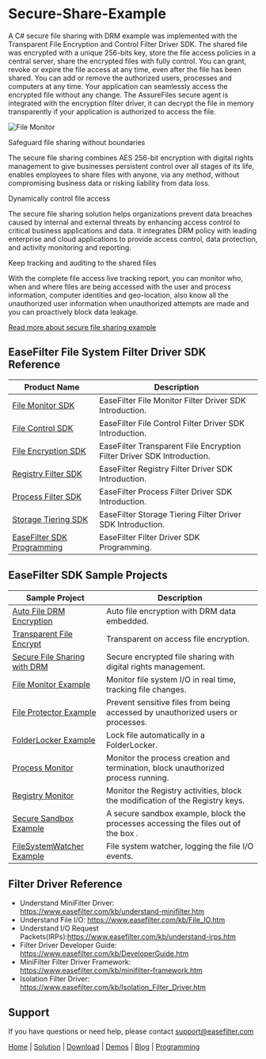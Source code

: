 # Secure-Share-Example
 A C# secure file sharing with DRM example was implemented with the Transparent File Encryption and Control Filter Driver SDK. The shared file was encrypted with a unique 256-bits key, store the file access policies in a central server, share the encrypted files with fully control. You can grant, revoke or expire the file access at any time, even after the file has been shared. You can add or remove the authorized users, processes and computers at any time. Your application can seamlessly access the encrypted file without any change. The AssureFiles secure agent is integrated with the encryption filter driver, it can decrypt the file in memory transparently if your application is authorized to access the file.
 
![File Monitor](https://www.easefilter.com/Images/SecureSharing.png)

Safeguard file sharing without boundaries

The secure file sharing combines AES 256-bit encryption with digital rights management to give businesses persistent control over all stages of its life, enables employees to share files with anyone, via any method, without compromising business data or risking liability from data loss.

Dynamically control file access

The secure file sharing solution helps organizations prevent data breaches caused by internal and external threats by enhancing access control to critical business applications and data. It integrates DRM policy with leading enterprise and cloud applications to provide access control, data protection, and activity monitoring and reporting.

Keep tracking and auditing to the shared files

With the complete file access live tracking report, you can monitor who, when and where files are being accessed with the user and process information, computer identities and geo-location, also know all the unauthorized user information when unauthorized attempts are made and you can proactively block data leakage.

[Read more about secure file sharing example](https://www.easefilter.com/Forums_Files/AssureFiles_Secure_File_Sharing.htm)

## EaseFilter File System Filter Driver SDK Reference
| Product Name | Description |
| --- | --- |
| [File Monitor SDK](https://www.easefilter.com/kb/file-monitor-filter-driver-sdk.htm) | EaseFilter File Monitor Filter Driver SDK Introduction. |
| [File Control SDK](https://www.easefilter.com/kb/file-control-file-security-sdk.htm) | EaseFilter File Control Filter Driver SDK Introduction. |
| [File Encryption SDK](https://www.easefilter.com/kb/transparent-file-encryption-filter-driver-sdk.htm) | EaseFilter Transparent File Encryption Filter Driver SDK Introduction. |
| [Registry Filter SDK](https://www.easefilter.com/kb/registry-filter-drive-sdk.htm) | EaseFilter Registry Filter Driver SDK Introduction. |
| [Process Filter SDK](https://www.easefilter.com/kb/process-filter-driver-sdk.htm) | EaseFilter Process Filter Driver SDK Introduction. |
| [Storage Tiering SDK](https://www.easefilter.com/cloud/storage-tiering-sdk.htm) | EaseFilter Storage Tiering Filter Driver SDK Introduction. |
| [EaseFilter SDK Programming](https://www.easefilter.com/kb/programming.htm) | EaseFilter Filter Driver SDK Programming. |

## EaseFilter SDK Sample Projects
| Sample Project | Description |
| --- | --- |
| [Auto File DRM Encryption](https://www.easefilter.com/kb/auto-file-drm-encryption-tool.htm) | Auto file encryption with DRM data embedded. |
| [Transparent File Encrypt](https://www.easefilter.com/kb/AutoFileEncryption.htm) | Transparent on access file encryption. |
| [Secure File Sharing with DRM](https://www.easefilter.com/kb/DRM_Secure_File_Sharing.htm) | Secure encrypted file sharing with digital rights management. |
| [File Monitor Example](https://www.easefilter.com/kb/file-monitor-demo.htm) | Monitor file system I/O in real time, tracking file changes. |
| [File Protector Example](https://www.easefilter.com/kb/file-protector-demo.htm) | Prevent sensitive files from being accessed by unauthorized users or processes. |
| [FolderLocker Example](https://www.easefilter.com/kb/FolderLocker.htm) | Lock file automatically in a FolderLocker. |
| [Process Monitor](https://www.easefilter.com/kb/Process-Monitor.htm) | Monitor the process creation and termination, block unauthorized process running. |
| [Registry Monitor](https://www.easefilter.com/kb/RegMon.htm) | Monitor the Registry activities, block the modification of the Registry keys. |
| [Secure Sandbox Example](https://www.easefilter.com/kb/Secure-Sandbox.htm) | A secure sandbox example, block the processes accessing the files out of the box . |
| [FileSystemWatcher Example](https://www.easefilter.com/kb/FileSystemWatcher.htm) | File system watcher, logging the file I/O events. |

## Filter Driver Reference

* Understand MiniFilter Driver: https://www.easefilter.com/kb/understand-minifilter.htm
* Understand File I/O: https://www.easefilter.com/kb/File_IO.htm
* Understand I/O Request Packets(IRPs):https://www.easefilter.com/kb/understand-irps.htm
* Filter Driver Developer Guide: https://www.easefilter.com/kb/DeveloperGuide.htm
* MiniFilter Filter Driver Framework: https://www.easefilter.com/kb/minifilter-framework.htm
* Isolation Filter Driver: https://www.easefilter.com/kb/Isolation_Filter_Driver.htm

## Support
If you have questions or need help, please contact support@easefilter.com 

[Home](https://www.easefilter.com/) | [Solution](https://www.easefilter.com/solutions.htm) | [Download](https://www.easefilter.com/download.htm) | [Demos](https://www.easefilter.com/online-fileio-test.aspx) | [Blog](https://blog.easefilter.com/) | [Programming](https://www.easefilter.com/kb/programming.htm)

